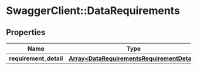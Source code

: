 # SwaggerClient::DataRequirements

## Properties
Name | Type | Description | Notes
------------ | ------------- | ------------- | -------------
**requirement_detail** | [**Array&lt;DataRequirementsRequirementDetail&gt;**](DataRequirementsRequirementDetail.md) |  | [optional] 

